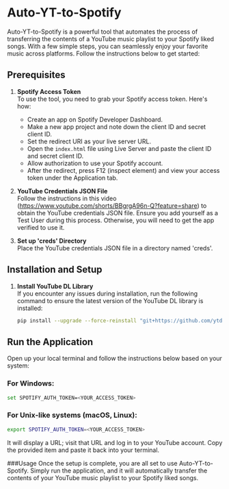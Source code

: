 # Auto-YT-to-Spotify

Auto-YT-to-Spotify is a powerful tool that automates the process of transferring the contents of a YouTube music playlist to your Spotify liked songs. With a few simple steps, you can seamlessly enjoy your favorite music across platforms. Follow the instructions below to get started:

## Prerequisites

1. **Spotify Access Token**  
   To use the tool, you need to grab your Spotify access token. Here's how:
   - Create an app on Spotify Developer Dashboard.
   - Make a new app project and note down the client ID and secret client ID.
   - Set the redirect URI as your live server URL.
   - Open the `index.html` file using Live Server and paste the client ID and secret client ID.
   - Allow authorization to use your Spotify account.
   - After the redirect, press F12 (inspect element) and view your access token under the Application tab.

2. **YouTube Credentials JSON File**  
   Follow the instructions in this video (https://www.youtube.com/shorts/BBgrgA96n-Q?feature=share) to obtain the YouTube credentials JSON file. Ensure you add yourself as a Test User during this process. Otherwise, you will need to get the app verified to use it.

3. **Set up 'creds' Directory**  
   Place the YouTube credentials JSON file in a directory named 'creds'.

## Installation and Setup

1. **Install YouTube DL Library**  
   If you encounter any issues during installation, run the following command to ensure the latest version of the YouTube DL library is installed:

   ```bash
   pip install --upgrade --force-reinstall "git+https://github.com/ytdl-org/youtube-dl.git"

## Run the Application

Open up your local terminal and follow the instructions below based on your system:

### For Windows:

```bash
set SPOTIFY_AUTH_TOKEN=<YOUR_ACCESS_TOKEN>
```
### For Unix-like systems (macOS, Linux):

```bash
export SPOTIFY_AUTH_TOKEN=<YOUR_ACCESS_TOKEN>
```

It will display a URL; visit that URL and log in to your YouTube account. Copy the provided item and paste it back into your terminal.

###Usage
Once the setup is complete, you are all set to use Auto-YT-to-Spotify. Simply run the application, and it will automatically transfer the contents of your YouTube music playlist to your Spotify liked songs.
